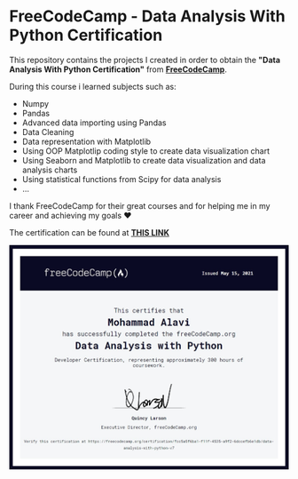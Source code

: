 # FreeCodeCamp - Data Analysis With Python Certification
This repository contains the projects I created in order to obtain the **"Data Analysis With Python Certification"** from  **[FreeCodeCamp](http://www.freecodecamp.org/ "FreeCodeCamp")**. 

During this course i learned subjects such as:
- Numpy 
- Pandas 
- Advanced data importing using Pandas
- Data Cleaning
- Data representation with Matplotlib
- Using OOP Matplotlip coding style to create data visualization chart
- Using Seaborn and Matplotlib to create data visualization and data analysis charts
- Using statistical functions from Scipy for data analysis 
- ...

I thank FreeCodeCamp for their great courses and for helping me in my career and achieving my goals :heart:

The certification can be found at **[THIS LINK](https://freecodecamp.org/certification/fcc5a5f6ba1-f11f-4535-a9f2-6dccefb6e1db/data-analysis-with-python-v7)**


![](https://github.com/yourhonor1996/FreeCodeCamp-DataAnalysisCertification/blob/master/FreeCodeCamp%20-%20Data%20Analysis%20With%20Python.jpg)
